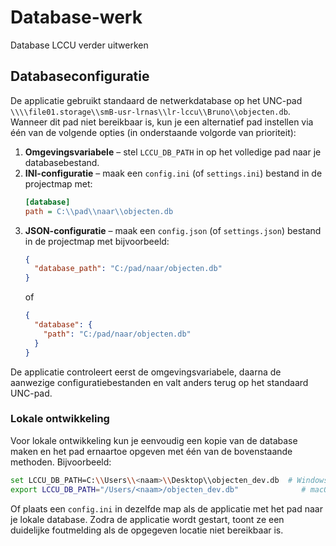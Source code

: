 # Database-werk

Database LCCU verder uitwerken

## Databaseconfiguratie

De applicatie gebruikt standaard de netwerkdatabase op het UNC-pad
`\\\\file01.storage\\smB-usr-lrnas\\lr-lccu\\Bruno\\objecten.db`. Wanneer dit pad
niet bereikbaar is, kun je een alternatief pad instellen via één van de
volgende opties (in onderstaande volgorde van prioriteit):

1. **Omgevingsvariabele** – stel `LCCU_DB_PATH` in op het volledige pad naar je
   databasebestand.
2. **INI-configuratie** – maak een `config.ini` (of `settings.ini`) bestand in de
   projectmap met:
   ```ini
   [database]
   path = C:\\pad\\naar\\objecten.db
   ```
3. **JSON-configuratie** – maak een `config.json` (of `settings.json`) bestand in
   de projectmap met bijvoorbeeld:
   ```json
   {
     "database_path": "C:/pad/naar/objecten.db"
   }
   ```
   of
   ```json
   {
     "database": {
       "path": "C:/pad/naar/objecten.db"
     }
   }
   ```

De applicatie controleert eerst de omgevingsvariabele, daarna de aanwezige
configuratiebestanden en valt anders terug op het standaard UNC-pad.

### Lokale ontwikkeling

Voor lokale ontwikkeling kun je eenvoudig een kopie van de database maken en
het pad ernaartoe opgeven met één van de bovenstaande methoden. Bijvoorbeeld:

```bash
set LCCU_DB_PATH=C:\\Users\\<naam>\\Desktop\\objecten_dev.db  # Windows
export LCCU_DB_PATH="/Users/<naam>/objecten_dev.db"              # macOS/Linux
```

Of plaats een `config.ini` in dezelfde map als de applicatie met het pad naar je
lokale database. Zodra de applicatie wordt gestart, toont ze een duidelijke
foutmelding als de opgegeven locatie niet bereikbaar is.

